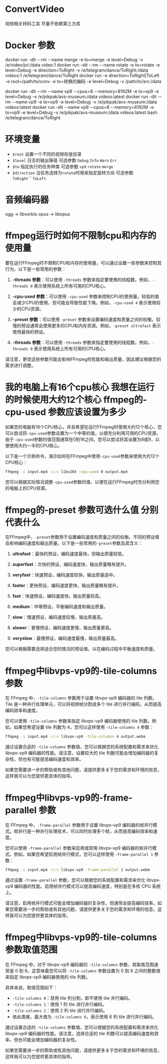 # ConvertVideo
视频相关转码工具 尽量不依赖第三方库
# Docker 参数


docker run -dit --rm --name merge -e to=merge -e level=Debug -v /e/video/joi:/data video:1
docker run -dit --rm --name rotate -e to=rotate -e level=Debug -e direction=ToRight -v /e/telegram/dance/ToRight:/data videos:1
/e/telegram/dance/ToRight
docker run -e direction=ToRight|ToLeft -e root=/path/to/conv -e to=转换的编码 -e level=Debug -v /path/to/src:/data

docker run -dit --rm --name vp9 --cpus=8 --memory=8192M -e to=vp9 -e level=Debug -v /e/pikpak/avs-museum:/data videos:latest
docker run -dit --rm --name vp9 -e to=vp9 -e level=Debug -v /e/pikpak/avs-museum:/data videos:latest
docker run -dit --name vp9 --cpus=8 --memory=8192M -e to=vp9 -e level=Debug -v /e/pikpak/avs-museum:/data videos:latest bash
/e/telegram/dance/ToRight
# 环境变量
+ `$root` 设置一个不同的视频存放目录
+ `$level` 日志的输出等级 可选参数 `Debug` `Info` `Warn` `Err`
+ `$to` 指定执行的任务种类 可选参数 `vp9` `rotate` `merge`
+ `$direction` 当任务选择为`rotate`时用来指定旋转方向 可选参数 `ToRight``ToLeft`
# 音频编码器
ogg -> libvorbis
opus -> libopus
# ffmpeg运行时如何不限制cpu和内存的使用量
要在运行FFmpeg时不限制CPU和内存的使用量，可以通过设置一些参数来控制其行为。以下是一些常用的参数：

1. **-threads 参数**：可以使用 `-threads` 参数来指定要使用的线程数。例如，`-threads 0` 表示使用系统上所有可用的CPU核心。

2. **-cpu-used 参数**：可以使用 `-cpu-used` 参数来控制CPU的使用量。较低的值会减少CPU的使用，但可能会导致性能下降。例如，`-cpu-used 4` 表示使用较少的CPU资源。

3. **-preset 参数**：可以使用 `-preset` 参数来设置编码速度和质量之间的权衡。较慢的预设通常会使用更多的CPU和内存资源。例如，`-preset ultrafast` 表示使用最快的预设。

4. **-threads 参数**：可以使用 `-threads` 参数来指定要使用的线程数。例如，`-threads 0` 表示使用系统上所有可用的CPU核心。

请注意，更改这些参数可能会影响FFmpeg的性能和输出质量，因此建议根据您的需求进行调整。

# 我的电脑上有16个cpu核心 我想在运行的时候使用大约12个核心 ffmpeg的-cpu-used 参数应该设置为多少
如果您的电脑有16个CPU核心，并且希望在运行FFmpeg时使用大约12个核心，您可以尝试将`-cpu-used`参数设置为一个中等的值，以便充分利用可用的CPU资源。由于`-cpu-used`参数的值范围通常在0到16之间，您可以尝试将其设置为8或9，以便使用大约一半的CPU核心。

以下是一个示例命令，演示如何在FFmpeg中使用`-cpu-used`参数来使用大约12个CPU核心：

```bash
ffmpeg -i input.mp4 -c:v libx264 -cpu-used 8 output.mp4
```

您可以根据实际情况调整`-cpu-used`参数的值，以便在运行FFmpeg时充分利用您的电脑上的CPU资源。
# ffmpeg的-preset 参数可选什么值 分别代表什么
在FFmpeg中，`-preset`参数用于设置编码速度和质量之间的权衡。不同的预设值会影响编码速度和输出质量。以下是一些常用的`-preset`参数及其含义：

1. **ultrafast**：最快的预设，编码速度最快，但输出质量较低。

2. **superfast**：次快的预设，编码速度快，输出质量略有提升。

3. **veryfast**：快速预设，编码速度较快，输出质量适中。

4. **faster**：更快预设，编码速度更快，输出质量略有提升。

5. **fast**：快速预设，编码速度快，输出质量较高。

6. **medium**：中等预设，平衡编码速度和输出质量。

7. **slow**：慢速预设，编码速度较慢，输出质量高。

8. **slower**：更慢预设，编码速度更慢，输出质量更高。

9. **veryslow**：最慢预设，编码速度最慢，输出质量最高。

您可以根据需要选择适合您的情况的预设值，以在编码过程中平衡速度和质量。

# ffmpeg中libvps-vp9的-tile-columns  参数
在 FFmpeg 中，`-tile-columns` 参数用于设置 libvpx-vp9 编码器的 tile 列数。Tile 是一种并行处理单元，可以将视频帧分割成多个 tile 进行并行编码，从而提高编码效率和速度。

您可以使用 `-tile-columns` 参数来指定 libvpx-vp9 编码器使用的 tile 列数。例如，如果您希望设置 tile 列数为 4，您可以这样使用 `-tile-columns 4` 参数：

```bash
ffmpeg -i input.mp4 -c:v libvpx-vp9 -tile-columns 4 output.webm
```

通过设置合适的 `-tile-columns` 参数值，您可以根据您的系统配置和需求来优化 libvpx-vp9 编码器的性能。请注意，设置较大的 tile 列数可能会增加编码器的复杂性，但也有可能提高编码速度和效率。

如果您需要进一步的帮助或有其他问题，请提供更多关于您的需求和环境的信息，这样我可以为您提供更具体的指导。
# ffmpeg中libvps-vp9的-frame-parallel 参数
在 FFmpeg 中，`-frame-parallel` 参数用于设置 libvpx-vp9 编码器的帧并行模式。帧并行是一种并行处理技术，可以同时处理多个帧，从而提高编码效率和速度。

您可以使用 `-frame-parallel` 参数来启用或禁用 libvpx-vp9 编码器的帧并行模式。例如，如果您希望启用帧并行模式，您可以这样使用 `-frame-parallel 1` 参数：

```bash
ffmpeg -i input.mp4 -c:v libvpx-vp9 -frame-parallel 1 output.webm
```

通过设置 `-frame-parallel` 参数，您可以根据您的系统配置和需求来优化 libvpx-vp9 编码器的性能。启用帧并行模式可以提高编码速度，特别是在多核 CPU 系统上。

请注意，启用帧并行模式可能会增加编码器的复杂性，但通常会提高编码效率。如果您需要进一步的帮助或有其他问题，请提供更多关于您的需求和环境的信息，这样我可以为您提供更具体的指导。
# ffmpeg中libvps-vp9的-tile-columns  参数取值范围
在 FFmpeg 中，对于 libvpx-vp9 编码器的 `-tile-columns` 参数，其取值范围通常是 0 到 6。这意味着您可以将 `-tile-columns` 参数设置为 0 到 6 之间的整数值来指定 libvpx-vp9 编码器使用的 tile 列数。

具体来说，取值范围如下：
- `-tile-columns 0`：禁用 tile 列分割，即不使用 tile 并行编码。
- `-tile-columns 1`：使用 1 列 tile 进行并行编码。
- `-tile-columns 2`：使用 2 列 tile 进行并行编码。
- 依此类推，最大值为 `-tile-columns 6`，表示使用 6 列 tile 进行并行编码。

通过设置合适的 `-tile-columns` 参数值，您可以根据您的系统配置和需求来优化 libvpx-vp9 编码器的性能。请注意，选择合适的 tile 列数可以提高编码速度和效率，但也可能会增加编码器的复杂性。

如果您需要进一步的帮助或有其他问题，请提供更多关于您的需求和环境的信息，这样我可以为您提供更具体的指导。